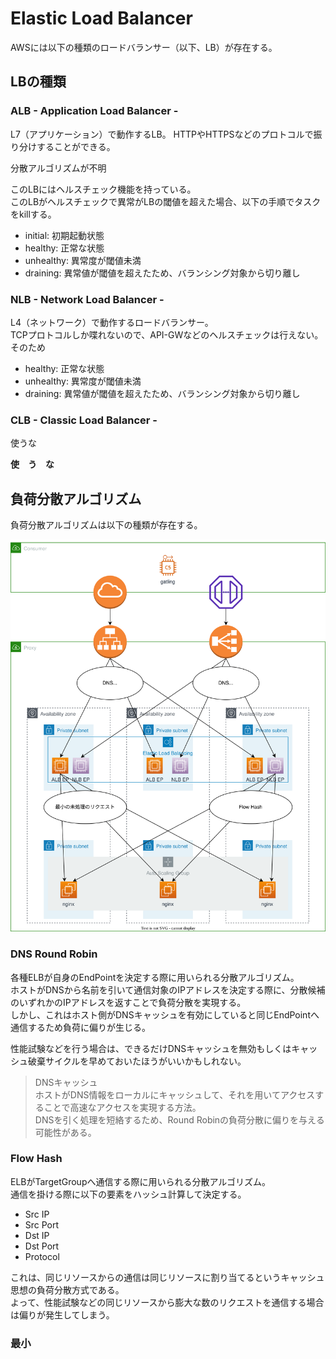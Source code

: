 # Elastic Load Balancer

AWSには以下の種類のロードバランサー（以下、LB）が存在する。

## LBの種類

### ALB - Application Load Balancer -

L7（アプリケーション）で動作するLB。
HTTPやHTTPSなどのプロトコルで振り分けすることができる。

分散アルゴリズムが不明

このLBにはヘルスチェック機能を持っている。  
このLBがヘルスチェックで異常がLBの閾値を超えた場合、以下の手順でタスクをkillする。

- initial: 初期起動状態
- healthy: 正常な状態
- unhealthy: 異常度が閾値未満
- draining: 異常値が閾値を超えたため、バランシング対象から切り離し

### NLB - Network Load Balancer -

L4（ネットワーク）で動作するロードバランサー。  
TCPプロトコルしか喋れないので、API-GWなどのヘルスチェックは行えない。  
そのため

- healthy: 正常な状態
- unhealthy: 異常度が閾値未満
- draining: 異常値が閾値を超えたため、バランシング対象から切り離し

### CLB - Classic Load Balancer -

使うな

**使　う　な**

## 負荷分散アルゴリズム

負荷分散アルゴリズムは以下の種類が存在する。

![image](./elb.drawio.svg)

### DNS Round Robin

各種ELBが自身のEndPointを決定する際に用いられる分散アルゴリズム。  
ホストがDNSから名前を引いて通信対象のIPアドレスを決定する際に、分散候補のいずれかのIPアドレスを返すことで負荷分散を実現する。  
しかし、これはホスト側がDNSキャッシュを有効にしていると同じEndPointへ通信するため負荷に偏りが生じる。

性能試験などを行う場合は、できるだけDNSキャッシュを無効もしくはキャッシュ破棄サイクルを早めておいたほうがいいかもしれない。

> DNSキャッシュ  
> ホストがDNS情報をローカルにキャッシュして、それを用いてアクセスすることで高速なアクセスを実現する方法。  
> DNSを引く処理を短絡するため、Round Robinの負荷分散に偏りを与える可能性がある。

### Flow Hash

ELBがTargetGroupへ通信する際に用いられる分散アルゴリズム。  
通信を掛ける際に以下の要素をハッシュ計算して決定する。

- Src IP
- Src Port
- Dst IP
- Dst Port
- Protocol

これは、同じリソースからの通信は同じリソースに割り当てるというキャッシュ思想の負荷分散方式である。  
よって、性能試験などの同じリソースから膨大な数のリクエストを通信する場合は偏りが発生してしまう。

### 最小
